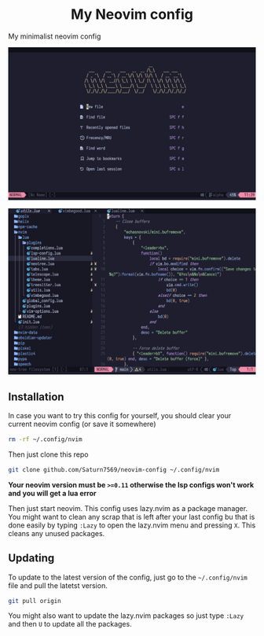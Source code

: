 <h1 align="center">My Neovim config</h1>
My minimalist neovim config

![Homepage](images/Home.png)

![Editing](images/Editor.png)

## Installation
In case you want to try this config for yourself, you should clear your current neovim config (or save it somewhere)
```sh
rm -rf ~/.config/nvim
```
Then just clone this repo
```sh
git clone github.com/Saturn7569/neovim-config ~/.config/nvim
```

**Your neovim version must be `>=0.11` otherwise the lsp configs won't work and you will get a lua error**

Then just start neovim. This config uses lazy.nvim as a package manager. You might want to clean any scrap that is left after your last config bu that is done easily by typing `:Lazy` to open the lazy.nvim menu and pressing `X`. This cleans any unused packages.

## Updating
To update to the latest version of the config, just go to the `~/.config/nvim` file and pull the latetst version.
```sh
git pull origin
```

You might also want to update the lazy.nvim packages so just type `:Lazy` and then `U` to update all the packages.